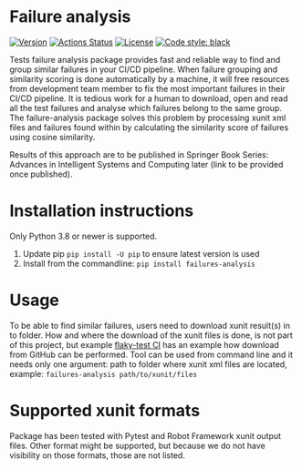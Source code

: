 # Failure analysis

[![Version](https://img.shields.io/pypi/v/failures-analysis.svg)](https://pypi.org/project/failures-analysis/)
[![Actions Status](https://github.com/F-Secure/failures-analysis/workflows/CICD/badge.svg)](https://github.com/F-Secure/failures-analysis/actions)
[![License](https://img.shields.io/badge/License-Apache%202.0-blue.svg)](https://opensource.org/licenses/Apache-2.0)
[![Code style: black](https://img.shields.io/badge/code%20style-black-000000.svg)](https://github.com/psf/black)

Tests failure analysis package provides fast and reliable way to find and group similar failures in your CI/CD
pipeline. When failure grouping and similarity scoring is done automatically by a machine, it will free
resources from development team member to fix the most important failures in their CI/CD pipeline. It is tedious
work for a human to download, open and read all the test failures and analyse which failures belong to the same group.
The failure-analysis package solves this problem by processing xunit xml files and failures found within by calculating the similarity score of failures using cosine similarity. 

Results of this approach are to be published in Springer Book Series: Advances in Intelligent Systems and Computing
later (link to be provided once published). 

# Installation instructions

Only Python 3.8 or newer is supported.

1. Update pip `pip install -U pip` to ensure latest version is used
2. Install from the commandline: `pip install failures-analysis`

# Usage
To be able to find similar failures, users need to download xunit result(s) in to folder. How and where the download of
the xunit files is done, is not part of this project, but example
[flaky-test CI](https://github.com/F-Secure/flaky-test-ci/blob/main/download_artifacts.py) has an example
how download from GitHub can be performed. Tool can be used from command line and it needs only one argument:
path to folder where xunit xml files are located, example: 
`failures-analysis path/to/xunit/files`

# Supported xunit formats
Package has been tested with Pytest and Robot Framework xunit output files. Other format might be supported,
but because we do not have visibility on those formats, those are not listed.
